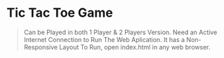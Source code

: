 # Tic Tac Toe Game 
> Can be Played in both 1 Player & 2 Players Version.
> Need an Active Internet Connection to Run The Web Aplication.
> It has a Non-Responsive Layout
To Run, open index.html in any web browser.
